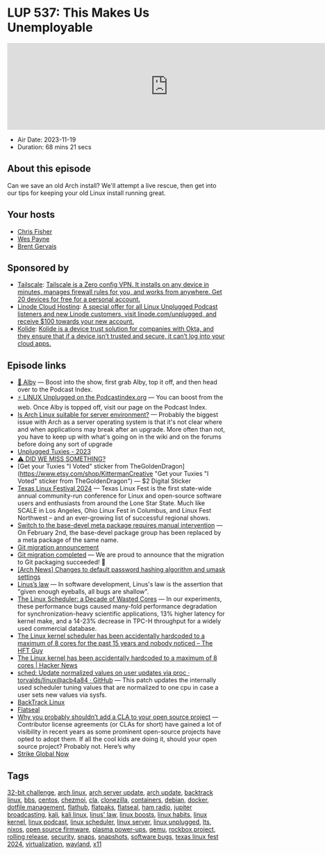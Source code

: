 # LUP 537: This Makes Us Unemployable

<iframe src="https://player.fireside.fm/v2/RUkczH-V+FC3FCxaw?theme=dark" width="740" height="200" frameborder="0" scrolling="no"></iframe>

* Air Date: 2023-11-19
* Duration: 68 mins 21 secs

## About this episode

Can we save an old Arch install? We'll attempt a live rescue, then get into our tips for keeping your old Linux install running great.

## Your hosts
* [Chris Fisher](https://linuxunplugged.com/hosts/chrislas)
* [Wes Payne](https://linuxunplugged.com/hosts/wes)
* [Brent Gervais](https://linuxunplugged.com/hosts/brent)

## Sponsored by

  * [Tailscale](http://tailscale.com/): [Tailscale is a Zero config VPN. It installs on any device in minutes, manages firewall rules for you, and works from anywhere. Get 20 devices for free for a personal account. ](http://tailscale.com/)
  * [Linode Cloud Hosting](https://linode.com/unplugged): [A special offer for all Linux Unplugged Podcast listeners and new Linode customers, visit linode.com/unplugged, and receive $100 towards your new account. ](https://linode.com/unplugged)
  * [Kolide](https://kolide.com/unplugged): [Kolide is a device trust solution for companies with Okta, and they ensure that if a device isn’t trusted and secure, it can’t log into your cloud apps.](https://kolide.com/unplugged)



## Episode links

  * [🎉 Alby](https://getalby.com/ "🎉 Alby") — Boost into the show, first grab Alby, top it off, and then head over to the Podcast Index.
  * [⚡️ LINUX Unplugged on the Podcastindex.org](https://podcastindex.org/podcast/575694 "⚡️ LINUX Unplugged on the Podcastindex.org") — You can boost from the web. Once Alby is topped off, visit our page on the Podcast Index.
  * [Is Arch Linux suitable for server environment?](https://serverfault.com/questions/173286/is-arch-linux-suitable-for-server-environment "Is Arch Linux suitable for server environment?") — Probably the biggest issue with Arch as a server operating system is that it's not clear where and when applications may break after an upgrade. More often than not, you have to keep up with what's going on in the wiki and on the forums before doing any sort of upgrade
  * [Unplugged Tuxies - 2023](http://tuxies.party/ "Unplugged Tuxies - 2023")
  * [⚠️ DID WE MISS SOMETHING?](https://nextcloud.tuxies.party/apps/forms/J9HiKYa2zwjsiPHy "⚠️ DID WE MISS SOMETHING?")
  * [Get your Tuxies "I Voted" sticker from TheGoldenDragon](https://www.etsy.com/shop/KittermanCreative "Get your Tuxies "I Voted" sticker from TheGoldenDragon") — $2 Digital Sticker
  * [Texas Linux Festival 2024](https://2024.texaslinuxfest.org/ "Texas Linux Festival 2024") — Texas Linux Fest is the first state-wide annual community-run conference for Linux and open-source software users and enthusiasts from around the Lone Star State. Much like SCALE in Los Angeles, Ohio Linux Fest in Columbus, and Linux Fest Northwest – and an ever-growing list of successful regional shows.
  * [Switch to the base-devel meta package requires manual intervention](https://archlinux.org/news/switch-to-the-base-devel-meta-package-requires-manual-intervention/ "Switch to the base-devel meta package requires manual intervention") — On February 2nd, the base-devel package group has been replaced by a meta package of the same name.
  * [Git migration announcement](https://archlinux.org/news/git-migration-announcement/ "Git migration announcement")
  * [Git migration completed](https://archlinux.org/news/git-migration-completed/ "Git migration completed") — We are proud to announce that the migration to Git packaging succeeded! 🥳
  * [[Arch News] Changes to default password hashing algorithm and umask settings](https://archlinux.org/news/changes-to-default-password-hashing-algorithm-and-umask-settings/ "\[Arch News\] Changes to default password hashing algorithm and umask settings")
  * [Linus’s law](https://en.wikipedia.org/wiki/Linus%27s_law "Linus’s law") — In software development, Linus's law is the assertion that "given enough eyeballs, all bugs are shallow".
  * [The Linux Scheduler: a Decade of Wasted Cores](https://webusers.i3s.unice.fr/~jplozi/wastedcores/ "The Linux Scheduler: a Decade of Wasted Cores") — In our experiments, these performance bugs caused many-fold performance degradation for synchronization-heavy scientific applications, 13% higher latency for kernel make, and a 14-23% decrease in TPC-H throughput for a widely used commercial database.
  * [The Linux kernel scheduler has been accidentally hardcoded to a maximum of 8 cores for the past 15 years and nobody noticed – The HFT Guy](https://thehftguy.com/2023/11/14/the-linux-kernel-has-been-accidentally-hardcoded-to-a-maximum-of-8-cores-for-nearly-20-years/ "The Linux kernel scheduler has been accidentally hardcoded to a maximum of 8 cores for the past 15 years and nobody noticed – The HFT Guy")
  * [The Linux kernel has been accidentally hardcoded to a maximum of 8 cores | Hacker News](https://news.ycombinator.com/item?id=38260935 "The Linux kernel has been accidentally hardcoded to a maximum of 8 cores | Hacker News")
  * [sched: Update normalized values on user updates via proc · torvalds/linux@acb4a84 · GitHub](https://github.com/torvalds/linux/commit/acb4a848da821a095ae9e4d8b22ae2d9633ba5cd "sched: Update normalized values on user updates via proc · torvalds/linux@acb4a84 · GitHub") — This patch updates the internally used scheduler tuning values that are normalized to one cpu in case a user sets new values via sysfs.
  * [BackTrack Linux](https://www.backtrack-linux.org/ "BackTrack Linux")
  * [Flatseal](https://flathub.org/apps/com.github.tchx84.Flatseal "Flatseal")
  * [Why you probably shouldn’t add a CLA to your open source project](https://ben.balter.com/2018/01/02/why-you-probably-shouldnt-add-a-cla-to-your-open-source-project/ "Why you probably shouldn’t add a CLA to your open source project") — Contributor license agreements (or CLAs for short) have gained a lot of visibility in recent years as some prominent open-source projects have opted to adopt them. If all the cool kids are doing it, should your open source project? Probably not. Here’s why
  * [Strike Global Now](https://jimmymow.medium.com/announcing-buy-bitcoin-globally-2d12a2617317 "Strike Global Now")



## Tags

[32-bit challenge](https://linuxunplugged.com/tags/32-bit%20challenge), [arch linux](https://linuxunplugged.com/tags/arch%20linux), [arch server update](https://linuxunplugged.com/tags/arch%20server%20update), [arch update](https://linuxunplugged.com/tags/arch%20update), [backtrack linux](https://linuxunplugged.com/tags/backtrack%20linux), [bbs](https://linuxunplugged.com/tags/bbs), [centos](https://linuxunplugged.com/tags/centos), [chezmoi](https://linuxunplugged.com/tags/chezmoi), [cla](https://linuxunplugged.com/tags/cla), [clonezilla](https://linuxunplugged.com/tags/clonezilla), [containers](https://linuxunplugged.com/tags/containers), [debian](https://linuxunplugged.com/tags/debian), [docker](https://linuxunplugged.com/tags/docker), [dotfile management](https://linuxunplugged.com/tags/dotfile%20management), [flathub](https://linuxunplugged.com/tags/flathub), [flatpaks](https://linuxunplugged.com/tags/flatpaks), [flatseal](https://linuxunplugged.com/tags/flatseal), [ham radio](https://linuxunplugged.com/tags/ham%20radio), [jupiter broadcasting](https://linuxunplugged.com/tags/jupiter%20broadcasting), [kali](https://linuxunplugged.com/tags/kali), [kali linux](https://linuxunplugged.com/tags/kali%20linux), [linus' law](https://linuxunplugged.com/tags/linus'%20law), [linux boosts](https://linuxunplugged.com/tags/linux%20boosts), [linux habits](https://linuxunplugged.com/tags/linux%20habits), [linux kernel](https://linuxunplugged.com/tags/linux%20kernel), [linux podcast](https://linuxunplugged.com/tags/linux%20podcast), [linux scheduler](https://linuxunplugged.com/tags/linux%20scheduler), [linux server](https://linuxunplugged.com/tags/linux%20server), [linux unplugged](https://linuxunplugged.com/tags/linux%20unplugged), [lts](https://linuxunplugged.com/tags/lts), [nixos](https://linuxunplugged.com/tags/nixos), [open source firmware](https://linuxunplugged.com/tags/open%20source%20firmware), [plasma power-ups](https://linuxunplugged.com/tags/plasma%20power-ups), [qemu](https://linuxunplugged.com/tags/qemu), [rockbox project](https://linuxunplugged.com/tags/rockbox%20project), [rolling release](https://linuxunplugged.com/tags/rolling%20release), [security](https://linuxunplugged.com/tags/security), [snaps](https://linuxunplugged.com/tags/snaps), [snapshots](https://linuxunplugged.com/tags/snapshots), [software bugs](https://linuxunplugged.com/tags/software%20bugs), [texas linux fest 2024](https://linuxunplugged.com/tags/texas%20linux%20fest%202024), [virtualization](https://linuxunplugged.com/tags/virtualization), [wayland](https://linuxunplugged.com/tags/wayland), [x11](https://linuxunplugged.com/tags/x11)